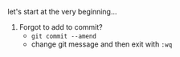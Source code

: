 let's start at the very beginning...

1. Forgot to add to commit? 
    - `git commit --amend`
    - change git message and then exit with `:wq`